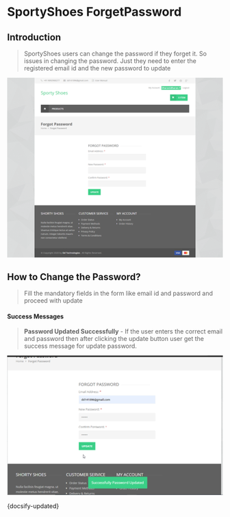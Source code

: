 # SportyShoes ForgetPassword

## Introduction

> SportyShoes users can change the password if they forget it. So issues in changing the password. Just they need to enter the registered email id and the new password to update

![Img - ForgotPassword Page](../images/forgotpassword-page.png "ForgotPassword Page")


## How to Change the Password?

> Fill the mandatory fields in the form like email id and password and proceed with update
 
#### Success Messages

>**Password Updated Successfully**
	- If the user enters the correct email and password then after clicking the update button user get the success message for update password.
	
![Img - ForgotPassword Success](../images/forgotpassword-success.png "ForgotPassword Success")

{docsify-updated}



